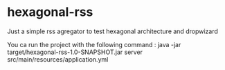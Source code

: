 # hexagonal-rss
Just a simple rss agregator to test hexagonal architecture and dropwizard

You ca run the project with the following command :
java -jar target/hexagonal-rss-1.0-SNAPSHOT.jar server src/main/resources/application.yml